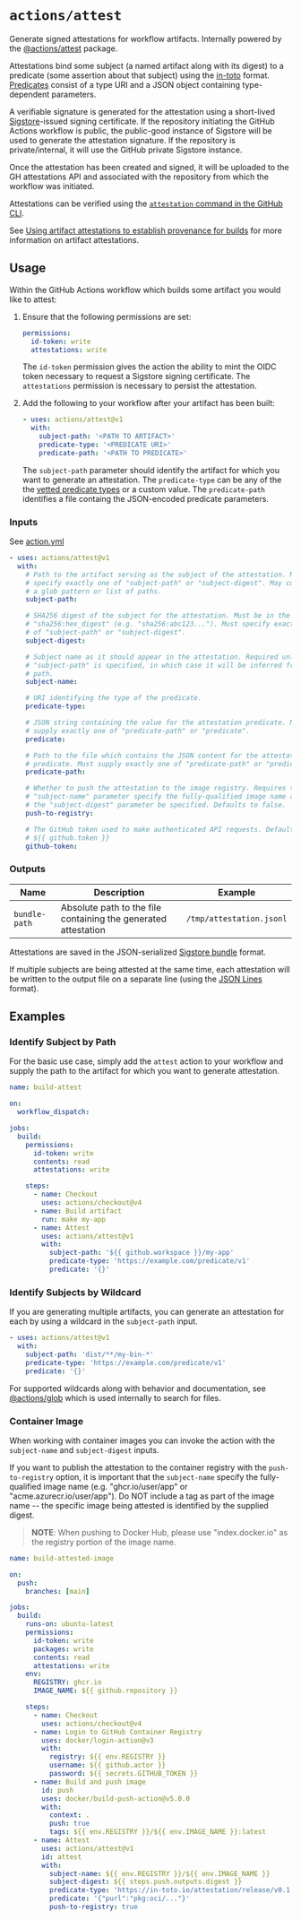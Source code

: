 # `actions/attest`

Generate signed attestations for workflow artifacts. Internally powered by the
[@actions/attest][1] package.

Attestations bind some subject (a named artifact along with its digest) to a
predicate (some assertion about that subject) using the [in-toto][2] format.
[Predicates][3] consist of a type URI and a JSON object containing
type-dependent parameters.

A verifiable signature is generated for the attestation using a short-lived
[Sigstore][4]-issued signing certificate. If the repository initiating the
GitHub Actions workflow is public, the public-good instance of Sigstore will be
used to generate the attestation signature. If the repository is
private/internal, it will use the GitHub private Sigstore instance.

Once the attestation has been created and signed, it will be uploaded to the GH
attestations API and associated with the repository from which the workflow was
initiated.

Attestations can be verified using the [`attestation` command in the GitHub
CLI][5].

See [Using artifact attestations to establish provenance for builds][9] for more
information on artifact attestations.

## Usage

Within the GitHub Actions workflow which builds some artifact you would like to
attest:

1. Ensure that the following permissions are set:

   ```yaml
   permissions:
     id-token: write
     attestations: write
   ```

   The `id-token` permission gives the action the ability to mint the OIDC token
   necessary to request a Sigstore signing certificate. The `attestations`
   permission is necessary to persist the attestation.

1. Add the following to your workflow after your artifact has been built:

   ```yaml
   - uses: actions/attest@v1
     with:
       subject-path: '<PATH TO ARTIFACT>'
       predicate-type: '<PREDICATE URI>'
       predicate-path: '<PATH TO PREDICATE>'
   ```

   The `subject-path` parameter should identify the artifact for which you want
   to generate an attestation. The `predicate-type` can be any of the the
   [vetted predicate types][3] or a custom value. The `predicate-path`
   identifies a file containg the JSON-encoded predicate parameters.

### Inputs

See [action.yml](action.yml)

```yaml
- uses: actions/attest@v1
  with:
    # Path to the artifact serving as the subject of the attestation. Must
    # specify exactly one of "subject-path" or "subject-digest". May contain
    # a glob pattern or list of paths.
    subject-path:

    # SHA256 digest of the subject for the attestation. Must be in the form
    # "sha256:hex_digest" (e.g. "sha256:abc123..."). Must specify exactly one
    # of "subject-path" or "subject-digest".
    subject-digest:

    # Subject name as it should appear in the attestation. Required unless
    # "subject-path" is specified, in which case it will be inferred from the
    # path.
    subject-name:

    # URI identifying the type of the predicate.
    predicate-type:

    # JSON string containing the value for the attestation predicate. Must
    # supply exactly one of "predicate-path" or "predicate".
    predicate:

    # Path to the file which contains the JSON content for the attestation
    # predicate. Must supply exactly one of "predicate-path" or "predicate".
    predicate-path:

    # Whether to push the attestation to the image registry. Requires that the
    # "subject-name" parameter specify the fully-qualified image name and that
    # the "subject-digest" parameter be specified. Defaults to false.
    push-to-registry:

    # The GitHub token used to make authenticated API requests. Default is
    # ${{ github.token }}
    github-token:
```

### Outputs

<!-- markdownlint-disable MD013 -->

| Name          | Description                                                    | Example                  |
| ------------- | -------------------------------------------------------------- | ------------------------ |
| `bundle-path` | Absolute path to the file containing the generated attestation | `/tmp/attestation.jsonl` |

<!-- markdownlint-enable MD013 -->

Attestations are saved in the JSON-serialized [Sigstore bundle][6] format.

If multiple subjects are being attested at the same time, each attestation will
be written to the output file on a separate line (using the [JSON Lines][7]
format).

## Examples

### Identify Subject by Path

For the basic use case, simply add the `attest` action to your workflow and
supply the path to the artifact for which you want to generate attestation.

```yaml
name: build-attest

on:
  workflow_dispatch:

jobs:
  build:
    permissions:
      id-token: write
      contents: read
      attestations: write

    steps:
      - name: Checkout
        uses: actions/checkout@v4
      - name: Build artifact
        run: make my-app
      - name: Attest
        uses: actions/attest@v1
        with:
          subject-path: '${{ github.workspace }}/my-app'
          predicate-type: 'https://example.com/predicate/v1'
          predicate: '{}'
```

### Identify Subjects by Wildcard

If you are generating multiple artifacts, you can generate an attestation for
each by using a wildcard in the `subject-path` input.

```yaml
- uses: actions/attest@v1
  with:
    subject-path: 'dist/**/my-bin-*'
    predicate-type: 'https://example.com/predicate/v1'
    predicate: '{}'
```

For supported wildcards along with behavior and documentation, see
[@actions/glob][8] which is used internally to search for files.

### Container Image

When working with container images you can invoke the action with the
`subject-name` and `subject-digest` inputs.

If you want to publish the attestation to the container registry with the
`push-to-registry` option, it is important that the `subject-name` specify the
fully-qualified image name (e.g. "ghcr.io/user/app" or
"acme.azurecr.io/user/app"). Do NOT include a tag as part of the image name --
the specific image being attested is identified by the supplied digest.

> **NOTE**: When pushing to Docker Hub, please use "index.docker.io" as the
> registry portion of the image name.

```yaml
name: build-attested-image

on:
  push:
    branches: [main]

jobs:
  build:
    runs-on: ubuntu-latest
    permissions:
      id-token: write
      packages: write
      contents: read
      attestations: write
    env:
      REGISTRY: ghcr.io
      IMAGE_NAME: ${{ github.repository }}

    steps:
      - name: Checkout
        uses: actions/checkout@v4
      - name: Login to GitHub Container Registry
        uses: docker/login-action@v3
        with:
          registry: ${{ env.REGISTRY }}
          username: ${{ github.actor }}
          password: ${{ secrets.GITHUB_TOKEN }}
      - name: Build and push image
        id: push
        uses: docker/build-push-action@v5.0.0
        with:
          context: .
          push: true
          tags: ${{ env.REGISTRY }}/${{ env.IMAGE_NAME }}:latest
      - name: Attest
        uses: actions/attest@v1
        id: attest
        with:
          subject-name: ${{ env.REGISTRY }}/${{ env.IMAGE_NAME }}
          subject-digest: ${{ steps.push.outputs.digest }}
          predicate-type: 'https://in-toto.io/attestation/release/v0.1'
          predicate: '{"purl":"pkg:oci/..."}'
          push-to-registry: true
```

[1]: https://github.com/actions/toolkit/tree/main/packages/attest
[2]: https://github.com/in-toto/attestation/tree/main/spec/v1
[3]:
  https://github.com/in-toto/attestation/tree/main/spec/predicates#in-toto-attestation-predicates
[4]: https://www.sigstore.dev/
[5]: https://cli.github.com/manual/gh_attestation_verify
[6]:
  https://github.com/sigstore/protobuf-specs/blob/main/protos/sigstore_bundle.proto
[7]: https://jsonlines.org/
[8]: https://github.com/actions/toolkit/tree/main/packages/glob#patterns
[9]:
  https://docs.github.com/en/actions/security-guides/using-artifact-attestations-to-establish-provenance-for-builds
